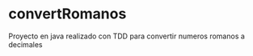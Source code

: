 convertRomanos
==============

Proyecto en java realizado con TDD para convertir numeros romanos a decimales
